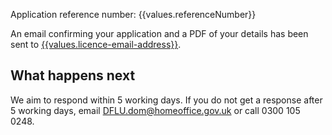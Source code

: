 Application reference number: {{values.referenceNumber}} 

An email confirming your application and a PDF of your details has been sent to <a href="mailto:{{values.licence-email-address}}" class="govuk-link">{{values.licence-email-address}}</a>.

## What happens next

We aim to respond within 5 working days. If you do not get a response after 5 working days, email <a href="mailto:DFLU.dom@homeoffice.gov.uk" class="govuk-link">DFLU.dom@homeoffice.gov.uk</a> or call 0300 105 0248.
